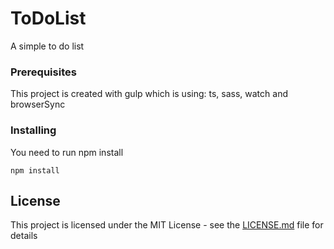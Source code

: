 # ToDoList

A simple to do list 

### Prerequisites

This project is created with gulp which is using: ts, sass, watch and browserSync

### Installing

You need to run npm install

```
npm install
```

## License

This project is licensed under the MIT License - see the [LICENSE.md](LICENSE.md) file for details

